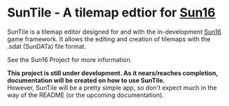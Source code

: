 # SunTile - A tilemap edtior for [Sun16](https://github.com/Aethari/Sun16)
SunTile is a tilemap editor designed for and with the in-development
[Sun16](https://github.com/Aethari/Sun16) game framework. It allows the
editing and creation of tilemaps with the .sdat (SunDATa) file format.  

See the Sun16 Project for more information.  

**This project is still under development. As it nears/reaches completion,
documentation will be created on how to use SunTile.**  
However, SunTile will be a pretty simple app, so don't expect much in the
way of the README (or the upcoming documentation).

